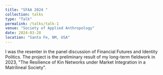 ```yaml
---
title: "SFAA 2024 "
collection: talks
type: "Talk"
permalink: /talks/talk-1
venue: "Society of Applied Anthropology"
date: 2024-03-28
location: "Santa Fe, NM, USA"
---
```


I was the resenter in the panel discussion of Financial Futures and Identity Politics. The project is the preliminary result of my long-term fieldwork in 2023, "The Resilience of Kin Networks under Market Integration in a Matrilineal Society". 


